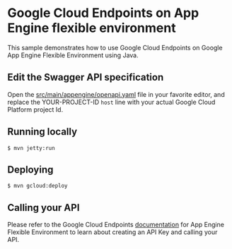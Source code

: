 # Google Cloud Endpoints on App Engine flexible environment
This sample demonstrates how to use Google Cloud Endpoints on Google App Engine Flexible Environment using Java.

## Edit the Swagger API specification

Open the [src/main/appengine/openapi.yaml](src/main/appengine/openapi.yaml) file in your favorite editor, and replace the YOUR-PROJECT-ID `host` line with your actual Google Cloud Platform project Id.

## Running locally
    $ mvn jetty:run

## Deploying
    $ mvn gcloud:deploy

## Calling your API

Please refer to the Google Cloud Endpoints [documentation](https://cloud.google.com/endpoints/docs/app-engine/) for App Engine Flexible Environment to learn about creating an API Key and calling your API.
